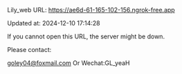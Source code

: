 Lily_web URL: https://ae6d-61-165-102-156.ngrok-free.app

Updated at: 2024-12-10 17:14:28

If you cannot open this URL, the server might be down.

Please contact: 

goley04@foxmail.com Or Wechat:GL_yeaH